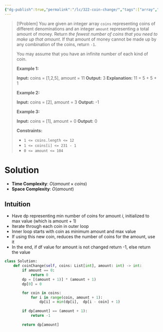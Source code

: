 ```yaml
---
{"dg-publish":true,"permalink":"/lc/322-coin-change/","tags":["array","dp"]}
---
```


>[!Problem]
>You are given an integer array `coins` representing coins of different denominations and an integer `amount` representing a total amount of money.
> Return _the fewest number of coins that you need to make up that amount_. If that amount of money cannot be made up by any combination of the coins, return `-1`.
> 
> You may assume that you have an infinite number of each kind of coin.
> 
> **Example 1:**
> 
> **Input:** coins = [1,2,5], amount = 11
> **Output:** 3
> **Explanation:** 11 = 5 + 5 + 1
> 
> **Example 2:**
> 
> **Input:** coins = [2], amount = 3
> **Output:** -1
> 
> **Example 3:**
> 
> **Input:** coins = [1], amount = 0
> **Output:** 0
> 
> **Constraints:**
> 
> - `1 <= coins.length <= 12`
> - `1 <= coins[i] <= 231 - 1`
> - `0 <= amount <= 104`

# Solution
- **Time Complexity**: $O(amount \times coins)$
- **Space Complexity**: $O(amount)$
## Intuition
- Have dp representing min number of coins for amount $i$, initialized to max value (which is amount + 1)
- Iterate through each coin in outer loop
- Inner loop starts with coin as minimum amount and max value
- If using this new coin, reduces the number of coins for the amount, use it
- In the end, if df value for amount is not changed return -1, else return the value
```python
class Solution:
    def coinChange(self, coins: List[int], amount: int) -> int:
        if amount == 0:
            return 0
        dp = [(amount + 1)] * (amount + 1)
        dp[0] = 0

        for coin in coins:
            for i in range(coin, amount + 1):
                dp[i] = min(dp[i],  dp[i - coin] + 1)
        
        if dp[amount] == (amount + 1):
            return -1
        
        return dp[amount]
```